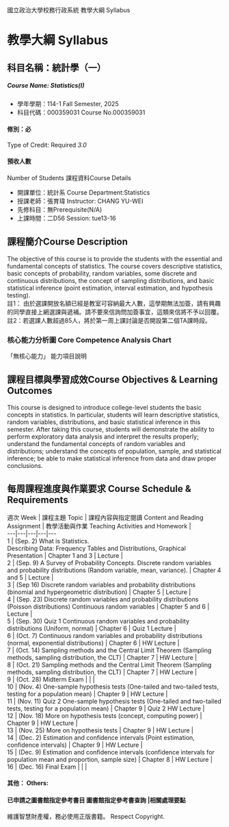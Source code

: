 國立政治大學校務行政系統 教學大綱 Syllabus
# 教學大綱 Syllabus
##  科目名稱：統計學（一）
#####  Course Name: Statistics(I)
  * 學年學期：114-1 Fall Semester, 2025 
  * 科目代碼：000359031 Course No.000359031
#### 修別：必
Type of Credit: Required 
_3.0_
#### 預收人數
Number of Students
課程資料Course Details
  * 開課單位：統計系 Course Department:Statistics 
  * 授課老師：張育瑋 Instructor: CHANG YU-WEI 
  * 先修科目：無Prerequisite(N/A)
  * 上課時間：二D56 Session: tue13-16
##  課程簡介Course Description
The objective of this course is to provide the students with the essential and fundamental concepts of statistics. The course covers descriptive statistics, basic concepts of probability, random variables, some discrete and continuous distributions, the concept of sampling distributions, and basic statistical inference (point estimation, interval estimation, and hypothesis testing).  
註1： 由於選課開放名額已經是教室可容納最大人數，這學期無法加簽，請有興趣的同學直接上網選課與遞補。請不要來信詢問加簽事宜，這類來信將不予以回覆。
註2：若選課人數超過85人，將於第一周上課討論是否開設第二個TA課時段。
###  核心能力分析圖 Core Competence Analysis Chart
「無核心能力」 
能力項目說明
##  課程目標與學習成效Course Objectives & Learning Outcomes 
This course is designed to introduce college-level students the basic concepts in statistics. In particular, students will learn descriptive statistics, random variables, distributions, and basic statistical inference in this semester. After taking this course, students will demonstrate the ability to perform exploratory data analysis and interpret the results properly; understand the fundamental concepts of random variables and distributions; understand the concepts of population, sample, and statistical inference; be able to make statistical inference from data and draw proper conclusions.
##  每周課程進度與作業要求 Course Schedule & Requirements
週次 Week |  課程主題 Topic |  課程內容與指定閱讀 Content and Reading Assignment |  教學活動與作業 Teaching Activities and Homework |   
---|---|---|---|---  
1 |  (Sep. 2) What is Statistics.  
Describing Data: Frequency Tables and Distributions, Graphical Presentation |  Chapter 1 and 3 |  Lecture |   
2 |  (Sep. 9) A Survey of Probability Concepts. Discrete random variables and probability distributions (Random variable, mean, variance). |  Chapter 4 and 5 |  Lecture |   
3 |  (Sep 16)  Discrete random variables and probability distributions (binomial and hypergeometric distribution) |  Chapter 5 |  Lecture  |   
4 |  (Sep. 23) Discrete random variables and probability distributions (Poisson distributions) Continuous random variables |  Chapter 5 and 6 |  Lecture |   
5 |  (Sep. 30) Quiz 1 Continuous random variables and probability distributions (Uniform, normal) | Chapter 6 |  Quiz 1 Lecture |   
6 |  (Oct. 7) Continuous random variables and probability distributions (normal, exponential distributions) |  Chapter 6 |  HW Lecture |   
7 |  (Oct. 14) Sampling methods and the Central Limit Theorem (Sampling methods, sampling distribution, the CLT) |  Chapter 7 |  HW Lecture |   
8 |  (Oct. 21) Sampling methods and the Central Limit Theorem (Sampling methods, sampling distribution, the CLT) |  Chapter 7 |  HW Lecture |   
9 |  (Oct. 28) Midterm Exam |  |  |   
10 |  (Nov. 4) One-sample hypothesis tests (One-tailed and two-tailed tests, testing for a population mean) |  Chapter 9 |  HW Lecture |   
11 |  (Nov. 11) Quiz 2 One-sample hypothesis tests (One-tailed and two-tailed tests, testing for a population mean) |  Chapter 9 |  Quiz 2 HW Lecture |   
12 |  (Nov. 18) More on hypothesis tests (concept, computing power) |  Chapter 9 |  HW Lecture |   
13 |  (Nov. 25) More on hypothesis tests |  Chapter 9 |  HW Lecture |   
14 |  (Dec. 2) Estimation and confidence intervals (Point estimation, confidence intervals) |  Chapter 9 |  HW Lecture |   
15 |  (Dec. 9)  Estimation and confidence intervals (confidence intervals for population mean and proportion, sample size) |  Chapter 8 |  HW Lecture |   
16 |  (Dec. 16) Final Exam |  |  |   
####  其他： Others:
####  已申請之圖書館指定參考書目  圖書館指定參考書查詢 |相關處理要點
維護智慧財產權，務必使用正版書籍。 Respect Copyright.